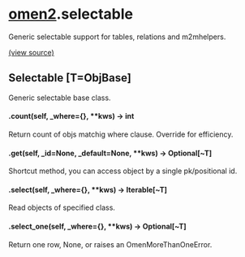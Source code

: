 # [omen2](omen2.md).selectable
Generic selectable support for tables, relations and m2mhelpers.


[(view source)](https://github.com/atakamallc/omen2/blob/master/omen2/selectable.py)
## Selectable [T=ObjBase]
Generic selectable base class.


#### .count(self, \_where={}, **kws) -> int
Return count of objs matchig where clause.  Override for efficiency.

#### .get(self, \_id=None, \_default=None, **kws) -> Optional[~T]
Shortcut method, you can access object by a single pk/positional id.

#### .select(self, \_where={}, **kws) -> Iterable[~T]
Read objects of specified class.

#### .select\_one(self, \_where={}, **kws) -> Optional[~T]
Return one row, None, or raises an OmenMoreThanOneError.


